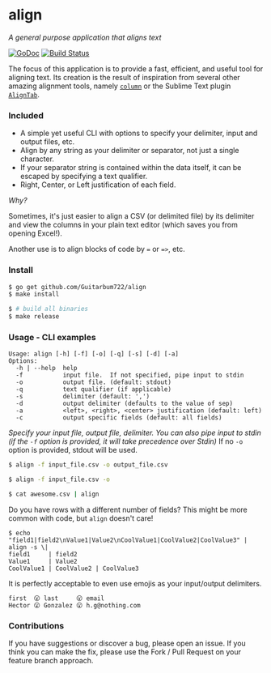 # align
_A general purpose application that aligns text_

[![GoDoc](https://img.shields.io/badge/api-reference-blue.svg?style=flat-square)](https://godoc.org/github.com/Guitarbum722/align) 
[![Build Status](https://travis-ci.org/Guitarbum722/align.svg?branch=master)](https://travis-ci.org/Guitarbum722/align)

The focus of this application is to provide a fast, efficient, and useful tool for aligning text.
Its creation is the result of inspiration from several other amazing alignment tools, namely [`column`](http://man7.org/linux/man-pages/man1/column.1.html) or the Sublime Text plugin [`AlignTab`](https://github.com/randy3k/AlignTab).

### Included

* A simple yet useful CLI with options to specify your delimiter, input and output files, etc.
* Align by any string as your delimiter or separator, not just a single character.
* If your separator string is contained within the data itself, it can be escaped by specifying a text qualifier.
* Right, Center, or Left justification of each field.

_Why?_

Sometimes, it's just easier to align a CSV (or delimited file) by its delimiter and view the columns in your plain text editor (which saves you from opening Excel!).

Another use is to align blocks of code by `=` or `=>`, etc.

### Install

```sh
$ go get github.com/Guitarbum722/align
$ make install

$ # build all binaries
$ make release
```

### Usage - CLI examples

```
Usage: align [-h] [-f] [-o] [-q] [-s] [-d] [-a]
Options:
  -h | --help  help
  -f           input file.  If not specified, pipe input to stdin
  -o           output file. (default: stdout)
  -q           text qualifier (if applicable)
  -s           delimiter (default: ',')
  -d           output delimiter (defaults to the value of sep)
  -a           <left>, <right>, <center> justification (default: left)
  -c           output specific fields (default: all fields)
```

_Specify your input file, output file, delimiter._
*You can also pipe input to stdin (if the `-f` option is provided, it will take precedence over Stdin)*
If no `-o` option is provided, stdout will be used.

```sh
$ align -f input_file.csv -o output_file.csv

$ align -f input_file.csv -o 

$ cat awesome.csv | align
```

Do you have rows with a different number of fields?  This might be more common with code, but `align` doesn't care!

```
$ echo "field1|field2\nValue1|Value2\nCoolValue1|CoolValue2|CoolValue3" | align -s \|
field1     | field2
Value1     | Value2
CoolValue1 | CoolValue2 | CoolValue3
```

It is perfectly acceptable to even use emojis as your input/output delimiters.
```
first  😮 last     😮 email
Hector 😮 Gonzalez 😮 h.g@nothing.com
```

### Contributions

If you have suggestions or discover a bug, please open an issue.  If you think you can make the fix, please use the Fork / Pull Request on your feature branch approach.
